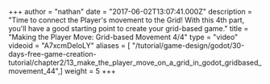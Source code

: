 +++
author = "nathan"
date = "2017-06-02T13:07:41.000Z"
description = "Time to connect the Player's movement to the Grid! With this 4th part, you'll have a good starting point to create your grid-based game."
title = "Making the Player Move: Grid-based Movement 4/4"
type = "video"
videoid = "A7xcmDeIoLY"
aliases = [ "/tutorial/game-design/godot/30-days-free-game-creation-tutorial/chapter2/13_make_the_player_move_on_a_grid_in_godot_gridbased_movement_44",]
weight = 5
+++
